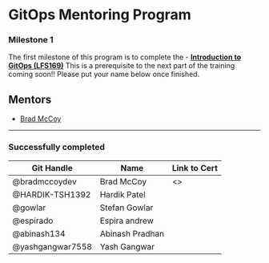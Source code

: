 # GitOps Mentoring Program

### Milestone 1
The first milestone of this program is to complete the - [**Introduction to GitOps (LFS169)**](https://training.linuxfoundation.org/training/introduction-to-gitops-lfs169/) This is a prerequisite to the next part of the training coming soon!! Please put your name below once finished.

## Mentors
- [Brad McCoy](https://github.com/bradmccoydev)

---
### Successfully completed
| Git Handle | Name | Link to Cert |
| --- | --- | --- |
| @bradmccoydev | Brad McCoy | <> |
| @HARDIK-TSH1392 | Hardik Patel | |
| @gowlar | Stefan Gowlar | |
|@espirado | Espira andrew | |
|@abinash134 | Abinash Pradhan| |
| @yashgangwar7558 | Yash Gangwar | |
